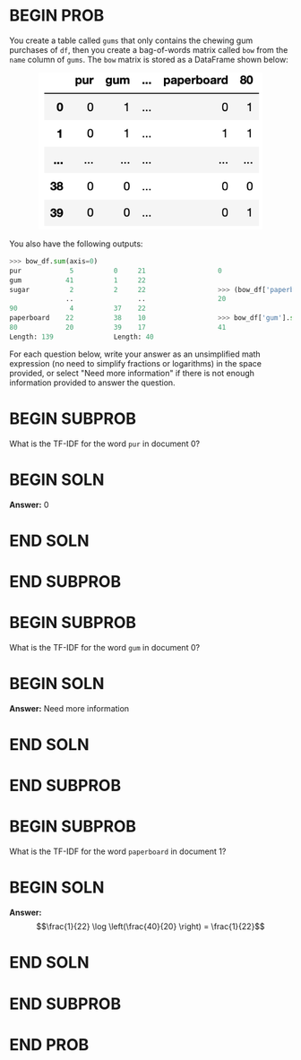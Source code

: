 # BEGIN PROB

You create a table called `gums` that only contains the chewing gum
purchases of `df`, then you create a bag-of-words matrix called `bow`
from the `name` column of `gums`. The `bow` matrix is stored as a
DataFrame shown below:

<center><img src="../../assets/images/sp24-final/bow.png" width=400></center>

You also have the following outputs:

```python
>>> bow_df.sum(axis=0)    
pur            5          0     21                  0
gum           41          1     22
sugar          2          2     22                  >>> (bow_df['paperboard'] > 0).sum()
              ..                ..                  20
90             4          37    22
paperboard    22          38    10                  >>> bow_df['gum'].sum()
80            20          39    17                  41
Length: 139               Length: 40
```

For each question below, write your answer as an unsimplified math expression
(no need to simplify fractions or logarithms) in the space provided, or select
"Need more information" if there is not enough information provided to answer
the question.

# BEGIN SUBPROB

What is the TF-IDF for the word `pur` in document 0?

# BEGIN SOLN

**Answer:** 0

# END SOLN

# END SUBPROB



# BEGIN SUBPROB

What is the TF-IDF for the word `gum` in document 0?

# BEGIN SOLN

**Answer:** Need more information

# END SOLN

# END SUBPROB



# BEGIN SUBPROB

What is the TF-IDF for the word `paperboard` in document 1?

# BEGIN SOLN

**Answer:** $$\frac{1}{22} \log \left(\frac{40}{20} \right) = \frac{1}{22}$$

# END SOLN

# END SUBPROB

# END PROB